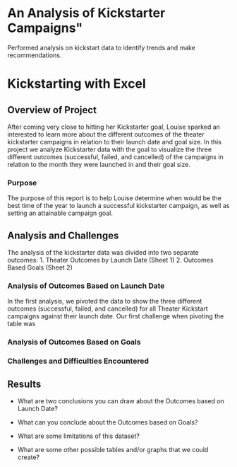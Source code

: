 # An Analysis of Kickstarter Campaigns"
Performed analysis on kickstart data to identify trends and make recommendations.  


# Kickstarting with Excel

## Overview of Project
After coming very close to hitting her Kickstarter goal, Louise sparked an interested to learn more about the different outcomes of the theater kickstarter campaigns in relation to their launch date and goal size. 
In this project we analyze Kickstarter data with the goal to visualize the three different outcomes (successful, failed, and cancelled) of the campaigns in relation to the month they were launched in and their goal size.  

### Purpose
The purpose of this report is to help Louise determine when would be the best time of the year to launch a successful kickstarter campaign, as well as setting an attainable campaign goal.    

## Analysis and Challenges
The analysis of the kickstarter data was divided into two separate outcomes: 
    1. Theater Outcomes by Launch Date (Sheet 1)
    2. Outcomes Based Goals (Sheet 2)
    
### Analysis of Outcomes Based on Launch Date
In the first analysis, we pivoted the data to show the three different outcomes (successful, failed, and cancelled) for all Theater Kickstart campaigns against  their launch date. Our first challenge when pivoting the table was 



### Analysis of Outcomes Based on Goals

### Challenges and Difficulties Encountered

## Results

- What are two conclusions you can draw about the Outcomes based on Launch Date?

- What can you conclude about the Outcomes based on Goals?

- What are some limitations of this dataset?

- What are some other possible tables and/or graphs that we could create?
